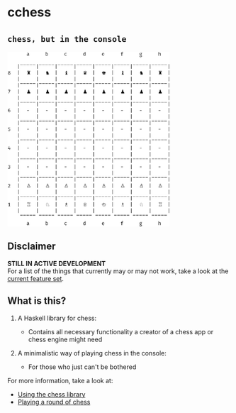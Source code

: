  # cchess
 ## `chess, but in the console`

![console board](./images/console-board.png)

 ## Disclaimer
 **STILL IN ACTIVE DEVELOPMENT**  
 For a list of the things that currently may or may not work, take a look at the [current feature set](./docs/FEATURESET.md).

## What is this?
1. A Haskell library for chess:
   * Contains all necessary functionality a creator of a chess app or chess engine might need

2. A minimalistic way of playing chess in the console:
   * For those who just can't be bothered  


For more information, take a look at:
* [Using the chess library](./docs/API.md)
* [Playing a round of chess](./docs/GAME.md)